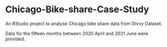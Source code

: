 # Chicago-Bike-share-Case-Study
An RStudio project to analyse Chicago bike share data from Divvy Dataset.


Data for the fifteen months between 2020 April and 2021 June were provided.

